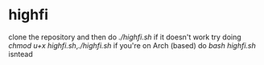 # highfi

clone the repository and then do *./highfi.sh* if it doesn't work try doing *chmod u+x highfi.sh*,*./highfi.sh*
if you're on Arch (based) do *bash highfi.sh* isntead
